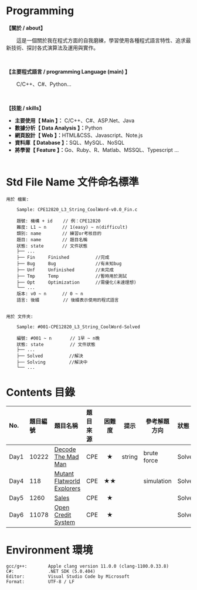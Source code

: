 # Programming
<!-- <div align="left">
<font color='#FF0000' size='3'>*說明：轉發或用於其他用途前請先參考"License.rm"的版權聲明細則。</font>
</div> -->

**【關於 / about】**
<p>&emsp;&emsp;這是一個關於我在程式方面的自我磨練，學習使用各種程式語言特性、追求最新技術、探討各式演算法及運用與實作。</p>
&emsp;

**【主要程式語言 / programming Language (main) 】**
<p>&emsp;&emsp;C/C++、C#、Python...</p>
&emsp;

**【技能 / skills】** </br>
* <b>主要使用【 Main 】：</b> C/C++、C#、ASP.Net、Java </br>
* <b>數據分析【 Data Analysis 】：</b>Python </br>
* <b>網頁設計【 Web 】：</b>HTML&CSS、Javascript、Note.js </br>
* <b>資料庫【 Database 】：</b>SQL、MySQL、NoSQL </br>
* <b>將學習【 Feature 】：</b>Go、Ruby、R、Matlab、MSSQL、Typescript ... </br>
&emsp;


# Std File Name 文件命名標準

```
用於 檔案:

    Sample: CPE12820_L3_String_CoolWord-v0.0_Fin.c

    題號: 機構 + id    // 例：CPE12820
    難度: L1 ~ n      // 1(easy) ~ n(difficult)
    類別: name        // 練習or考核目的
    題目: name        // 題目名稱
    狀態: state       // 文件狀態
    ├── ...
    ├── Fin     Finished          //完成
    ├── Bug     Bug               //有未知bug
    ├── Unf     Unfinished        //未完成
    ├── Tmp     Temp              //暫時用於測試
    ├── Opt     Optimization      //需優化(未達理想)
    └── ...
    版本: v0 ~ n      // 0 ~ n
    語言: 後綴         // 後綴表示使用的程式語言
    
    
用於 文件夾:

    Sample: #001-CPE12820_L3_String_CoolWord-Solved

    編號: #001 ~ n       // 1早 ~ n晚
    狀態: state          // 文件狀態
    ├── ...
    ├── Solved          //解決
    ├── Solving         //解決中
    └── ...
```


# Contents 目錄

|No.   |題目編號      |題目名稱                                                                                       |題目來源       |困難度  |提示     |參考解題方向   |狀態      |
|:-----|:------------|:---------------------------------------------------------------------------------------------|:-------------|:-----:|--------|-------------|:--------|
|Day1  |10222        |[Decode The Mad Man](Exercise/CPE/Day1-CPE10222_L1_DecodeTheMadMan-Solved/)                   |CPE           |★     |string  |brute force  |Solved   |
|Day4  |118          |[Mutant Flatworld Explorers](Exercise/CPE/Day4-CPE118_L2_MutantFlatworldExplorers-Solved/)    |CPE           |★★   |        |simulation   |Solved   |
|Day5  |1260         |[Sales](Exercise/CPE/Day5-CPE1260_L1_Sales-Solved/)                                           |CPE           |★     |        |             |Solved   |
|Day6  |11078        |[Open Credit System](Exercise/CPE/Day6-CPE11078_L1_OpenCreditSystem-Solved/)                  |CPE           |★     |        |             |Solved   |
# Environment 環境

```
gcc/g++:        Apple clang version 11.0.0 (clang-1100.0.33.8)
C#:             .NET SDK (5.0.404)
Editor:         Visual Studio Code by Microsoft
Format:         UTF-8 / LF
```